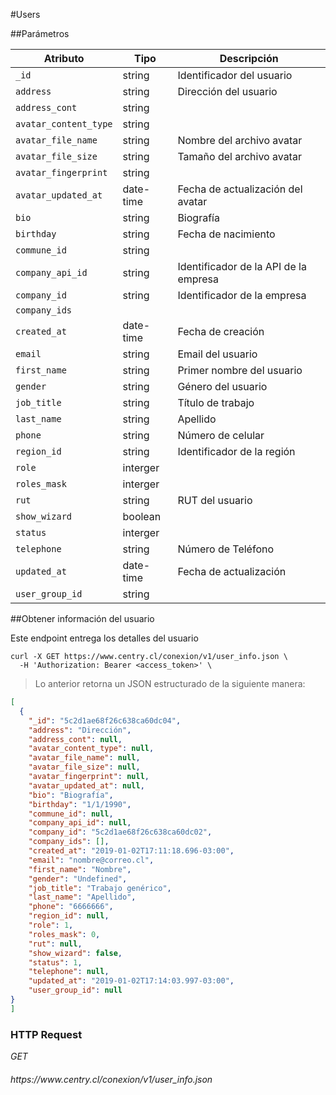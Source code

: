 #Users

##Parámetros

Atributo | Tipo  | Descripción
-------- | ----- | -----------
`_id` | string | Identificador del usuario
`address` | string | Dirección del usuario
`address_cont` | string |
`avatar_content_type` | string |
`avatar_file_name` | string | Nombre del archivo avatar
`avatar_file_size` | string | Tamaño del archivo avatar
`avatar_fingerprint` | string |
`avatar_updated_at` | date-time | Fecha de actualización del avatar
`bio` | string | Biografía
`birthday` | string | Fecha de nacimiento
`commune_id` | string |
`company_api_id` | string | Identificador de la API de la empresa
`company_id` | string | Identificador de la empresa
`company_ids` |  |
`created_at` | date-time | Fecha de creación
`email` | string | Email del usuario
`first_name` | string | Primer nombre del usuario
`gender` | string | Género del usuario
`job_title` | string | Título de trabajo
`last_name` | string | Apellido
`phone` | string | Número de celular
`region_id` | string | Identificador de la región
`role` | interger |
`roles_mask` | interger |
`rut` | string | RUT del usuario
`show_wizard` | boolean |
`status` | interger |
`telephone` | string | Número de Teléfono
`updated_at` | date-time | Fecha de actualización
`user_group_id` | string |

##Obtener información del usuario

Este endpoint entrega los detalles del usuario

```shell
curl -X GET https://www.centry.cl/conexion/v1/user_info.json \
  -H 'Authorization: Bearer <access_token>' \
```

> Lo anterior retorna un JSON estructurado de la siguiente manera:

```json
[
  {
    "_id": "5c2d1ae68f26c638ca60dc04",
    "address": "Dirección",
    "address_cont": null,
    "avatar_content_type": null,
    "avatar_file_name": null,
    "avatar_file_size": null,
    "avatar_fingerprint": null,
    "avatar_updated_at": null,
    "bio": "Biografía",
    "birthday": "1/1/1990",
    "commune_id": null,
    "company_api_id": null,
    "company_id": "5c2d1ae68f26c638ca60dc02",
    "company_ids": [],
    "created_at": "2019-01-02T17:11:18.696-03:00",
    "email": "nombre@correo.cl",
    "first_name": "Nombre",
    "gender": "Undefined",
    "job_title": "Trabajo genérico",
    "last_name": "Apellido",
    "phone": "6666666",
    "region_id": null,
    "role": 1,
    "roles_mask": 0,
    "rut": null,
    "show_wizard": false,
    "status": 1,
    "telephone": null,
    "updated_at": "2019-01-02T17:14:03.997-03:00",
    "user_group_id": null
}
]
```

### HTTP Request

<div class="api-endpoint">
  <div class="endpoint-data">
    <i class="label label-get">GET</i>
    <h6> https://www.centry.cl/conexion/v1/user_info.json </h6>
  </div>
</div>
